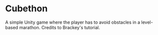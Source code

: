 # Cubethon
A simple Unity game where the player has to avoid obstacles in a level-based marathon. Credits to Brackey's tutorial.
